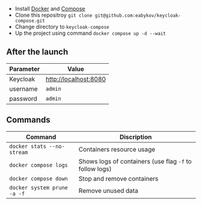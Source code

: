 - Install [Docker](https://docs.docker.com/engine/install/) and [Compose](https://docs.docker.com/compose/cli-command/)
- Clone this repositroy `git clone git@github.com:eabykov/keycloak-compose.git`
- Change directory to `keycloak-compose`
- Up the project using command `docker compose up -d --wait`

## After the launch

| Parameter | Value 
|-|-
| Keycloak | [http://localhost:8080](http://localhost:8080)
| username | `admin`
| password | `admin`

## Commands

| Command | Discription
|-|-
| `docker stats --no-stream` | Containers resource usage
| `docker compose logs` | Shows logs of containers (use flag `-f` to follow logs)
| `docker compose down` | Stop and remove containers
| `docker system prune -a -f` | Remove unused data
